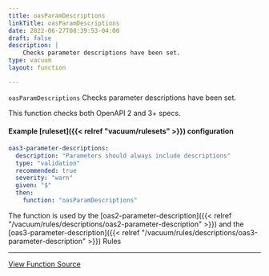 ```yaml
---
title: oasParamDescriptions
linkTitle: oasParamDescriptions
date: 2022-06-27T08:39:53-04:00
draft: false
description: |
    Checks parameter descriptions have been set.
type: vacuum
layout: function

---
```


`oasParamDescriptions` Checks parameter descriptions have been set.

This function checks both OpenAPI 2 and 3+ specs. 

#### Example [ruleset]({{< relref "vacuum/rulesets" >}}) configuration

```yaml
oas3-parameter-descriptions:
  description: "Parameters should always include descriptions"
  type: "validation"
  recommended: true
  severity: "warn"
  given: "$"
  then:
    function: "oasParamDescriptions"
```

The function is used by
the [oas2-parameter-description]({{< relref "/vacuum/rules/descriptions/oas2-parameter-description" >}}) 
and the [oas3-parameter-description]({{< relref "/vacuum/rules/descriptions/oas3-parameter-description" >}}) Rules

---

[View Function Source](https://github.com/daveshanley/vacuum/blob/main/functions/openapi/parameter_description.go)